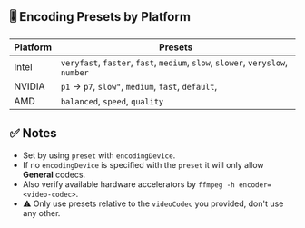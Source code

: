 ## 🎚️ Encoding Presets by Platform

| **Platform** | **Presets**                                                                    |
| ------------ | ------------------------------------------------------------------------------ |
| Intel        | `veryfast`, `faster`, `fast`, `medium`, `slow`, `slower`, `veryslow`, `number` |
| NVIDIA       | `p1` → `p7`, `slow"`, `medium`, `fast`, `default`,                             |
| AMD          | `balanced`, `speed`, `quality`                                                 |

## ✅ Notes

- Set by using `preset` with `encodingDevice`.
- If no `encodingDevice` is specified with the `preset` it will only allow **General** codecs.
- Also verify available hardware accelerators by `ffmpeg -h encoder=<video-codec>`.
- ⚠️ Only use presets relative to the `videoCodec` you provided, don't use any other.
